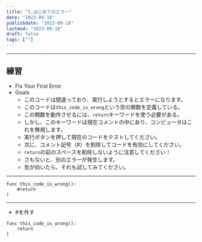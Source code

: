 ```yaml
---
title: "2.はじめてのエラー"
date: "2023-09-18"
publishdate: "2023-09-18"
lastmod: "2023-09-18"
draft: false
tags: [""]
---
```

---
## 練習
- Fix Your First Error
- Goals
 	- このコードは間違っており、実行しようとするとエラーになります。
 	- このコードは`this_code_is_wrong`という空の関数を定義している。
	- この関数を動作させるには、`return`キーワードを使う必要がある。
 	- しかし、このキーワードは現在コメントの中にあり、コンピュータはこれを無視します。
 	- 実行ボタンを押して現在のコードをテストしてください。
	- 次に、コメント記号（#）を削除してコードを有効にしてください。
 	- `return`の前のスペースを削除しないように注意してください！
	- さもないと、別のエラーが発生します。
	- 気が向いたら、それも試してみてください。
---
```gdscript
func this_code_is_wrong():
	#return
)
```
---
- #を外す
```gdscript
func this_code_is_wrong():
	return
)
```

